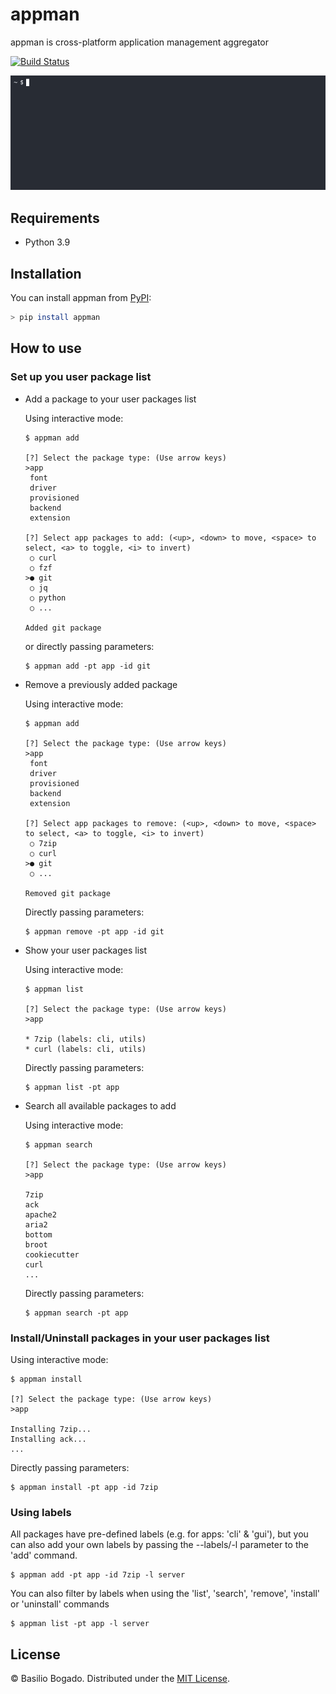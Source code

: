 # appman

appman is cross-platform application management aggregator

[![Build Status](https://travis-ci.com/basiliskus/appman.svg?branch=main)](https://travis-ci.com/basiliskus/appman)

<p align="center"><img src="/docs/demo.gif?raw=true"/></p>

## Requirements

- Python 3.9

## Installation

You can install appman from [PyPI](https://pypi.org/project/appman/):

```bash
> pip install appman
```

## How to use

### Set up you user package list

- Add a package to your user packages list

    Using interactive mode:
    ```console
    $ appman add

    [?] Select the package type: (Use arrow keys)
    >app
     font
     driver
     provisioned
     backend
     extension

    [?] Select app packages to add: (<up>, <down> to move, <space> to select, <a> to toggle, <i> to invert)
     ○ curl
     ○ fzf
    >● git
     ○ jq
     ○ python
     ○ ...

    Added git package
    ```

    or directly passing parameters:
    ```console
    $ appman add -pt app -id git
    ```

- Remove a previously added package

    Using interactive mode:
    ```console
    $ appman add

    [?] Select the package type: (Use arrow keys)
    >app
     font
     driver
     provisioned
     backend
     extension

    [?] Select app packages to remove: (<up>, <down> to move, <space> to select, <a> to toggle, <i> to invert)
     ○ 7zip
     ○ curl
    >● git
     ○ ...

    Removed git package
    ```

    Directly passing parameters:
    ```console
    $ appman remove -pt app -id git
    ```

- Show your user packages list

    Using interactive mode:
    ```console
    $ appman list

    [?] Select the package type: (Use arrow keys)
    >app

    * 7zip (labels: cli, utils)
    * curl (labels: cli, utils)
    ```

    Directly passing parameters:
    ```console
    $ appman list -pt app
    ```

- Search all available packages to add

    Using interactive mode:
    ```console
    $ appman search

    [?] Select the package type: (Use arrow keys)
    >app

    7zip
    ack
    apache2
    aria2
    bottom
    broot
    cookiecutter
    curl
    ...
    ```

    Directly passing parameters:
    ```console
    $ appman search -pt app
    ```

### Install/Uninstall packages in your user packages list

Using interactive mode:
```console
$ appman install

[?] Select the package type: (Use arrow keys)
>app

Installing 7zip...
Installing ack...
...
```

Directly passing parameters:
```console
$ appman install -pt app -id 7zip
```

### Using labels

All packages have pre-defined labels (e.g. for apps: 'cli' & 'gui'), but you can also add your own labels by passing the --labels/-l parameter to the 'add' command. 

```console
$ appman add -pt app -id 7zip -l server
```

You can also filter by labels when using the 'list', 'search', 'remove', 'install' or 'uninstall' commands

```console
$ appman list -pt app -l server
```

## License

© Basilio Bogado. Distributed under the [MIT License](LICENSE).
